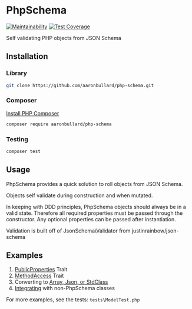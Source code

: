 # PhpSchema
[![Maintainability](https://api.codeclimate.com/v1/badges/1f20be630457fe6b3c57/maintainability)](https://codeclimate.com/github/aaronbullard/php-schema/maintainability)
[![Test Coverage](https://api.codeclimate.com/v1/badges/1f20be630457fe6b3c57/test_coverage)](https://codeclimate.com/github/aaronbullard/php-schema/test_coverage)

Self validating PHP objects from JSON Schema

## Installation

### Library

```bash
git clone https://github.com/aaronbullard/php-schema.git
```

### Composer

[Install PHP Composer](https://getcomposer.org/doc/00-intro.md)

```bash
composer require aaronbullard/php-schema
```

### Testing

```bash
composer test
```

## Usage

PhpSchema provides a quick solution to roll objects from JSON Schema.

Objects self validate during construction and when mutated.

In keeping with DDD principles, PhpSchema objects should always be in a valid state.  Therefore all required properties must be passed through the constructor.  Any optional properties can be passed after instantiation.

Validation is built off of JsonSchema\Validator from justinrainbow/json-schema

## Examples

1) [PublicProperties](docs/public-properties.md) Trait
2) [MethodAccess](docs/method-access.md) Trait
3) Converting to [Array, Json, or StdClass](converter)
4) [Integrating](docs/non-phpschema.md) with non-PhpSchema classes

For more examples, see the tests: `tests\ModelTest.php`